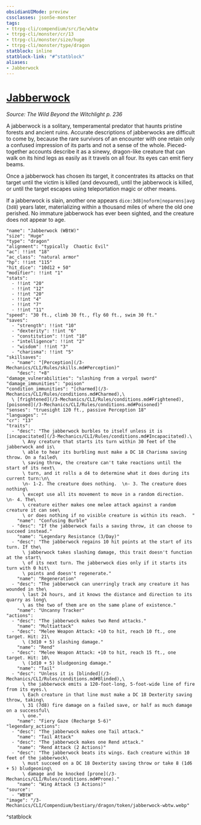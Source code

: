 ```yaml
---
obsidianUIMode: preview
cssclasses: json5e-monster
tags:
- ttrpg-cli/compendium/src/5e/wbtw
- ttrpg-cli/monster/cr/13
- ttrpg-cli/monster/size/huge
- ttrpg-cli/monster/type/dragon
statblock: inline
statblock-link: "#^statblock"
aliases:
- Jabberwock
---
```

# [Jabberwock](3-Mechanics\CLI\Compendium\bestiary\dragon/jabberwock-wbtw.md)
*Source: The Wild Beyond the Witchlight p. 236*  

A jabberwock is a solitary, temperamental predator that haunts pristine forests and ancient ruins. Accurate descriptions of jabberwocks are difficult to come by, because the rare survivors of an encounter with one retain only a confused impression of its parts and not a sense of the whole. Pieced-together accounts describe it as a sinewy, dragon-like creature that can walk on its hind legs as easily as it travels on all four. Its eyes can emit fiery beams.

Once a jabberwock has chosen its target, it concentrates its attacks on that target until the victim is killed (and devoured), until the jabberwock is killed, or until the target escapes using teleportation magic or other means.

If a jabberwock is slain, another one appears `dice:3d8|noform|noparens|avg` (`3d8`) years later, materializing within a thousand miles of where the old one perished. No immature jabberwock has ever been sighted, and the creature does not appear to age.

```statblock
"name": "Jabberwock (WBtW)"
"size": "Huge"
"type": "dragon"
"alignment": "typically  Chaotic Evil"
"ac": !!int "18"
"ac_class": "natural armor"
"hp": !!int "115"
"hit_dice": "10d12 + 50"
"modifier": !!int "1"
"stats":
  - !!int "20"
  - !!int "12"
  - !!int "20"
  - !!int "4"
  - !!int "7"
  - !!int "11"
"speed": "30 ft., climb 30 ft., fly 60 ft., swim 30 ft."
"saves":
  - "strength": !!int "10"
  - "dexterity": !!int "6"
  - "constitution": !!int "10"
  - "intelligence": !!int "2"
  - "wisdom": !!int "3"
  - "charisma": !!int "5"
"skillsaves":
  - "name": "[Perception](/3-Mechanics/CLI/Rules/skills.md#Perception)"
    "desc": "+8"
"damage_vulnerabilities": "slashing from a vorpal sword"
"damage_immunities": "poison"
"condition_immunities": "[charmed](/3-Mechanics/CLI/Rules/conditions.md#Charmed),\
  \ [frightened](/3-Mechanics/CLI/Rules/conditions.md#Frightened), [poisoned](/3-Mechanics/CLI/Rules/conditions.md#Poisoned)"
"senses": "truesight 120 ft., passive Perception 18"
"languages": ""
"cr": "13"
"traits":
  - "desc": "The jabberwock burbles to itself unless it is [incapacitated](/3-Mechanics/CLI/Rules/conditions.md#Incapacitated).\
      \ Any creature that starts its turn within 30 feet of the jabberwock and is\
      \ able to hear its burbling must make a DC 18 Charisma saving throw. On a failed\
      \ saving throw, the creature can't take reactions until the start of its next\
      \ turn, and it rolls a d4 to determine what it does during its current turn:\n\
      \n- 1-2. The creature does nothing.  \n- 3. The creature does nothing\
      \ except use all its movement to move in a random direction.  \n- 4. The\
      \ creature either makes one melee attack against a random creature it can see\
      \ or does nothing if no visible creature is within its reach.  "
    "name": "Confusing Burble"
  - "desc": "If the jabberwock fails a saving throw, it can choose to succeed instead."
    "name": "Legendary Resistance (3/Day)"
  - "desc": "The jabberwock regains 10 hit points at the start of its turn. If the\
      \ jabberwock takes slashing damage, this trait doesn't function at the start\
      \ of its next turn. The jabberwock dies only if it starts its turn with 0 hit\
      \ points and doesn't regenerate."
    "name": "Regeneration"
  - "desc": "The jabberwock can unerringly track any creature it has wounded in the\
      \ last 24 hours, and it knows the distance and direction to its quarry as long\
      \ as the two of them are on the same plane of existence."
    "name": "Uncanny Tracker"
"actions":
  - "desc": "The jabberwock makes two Rend attacks."
    "name": "Multiattack"
  - "desc": "Melee Weapon Attack: +10 to hit, reach 10 ft., one target. Hit: 21\
      \ (3d10 + 5) slashing damage."
    "name": "Rend"
  - "desc": "Melee Weapon Attack: +10 to hit, reach 15 ft., one target. Hit: 10\
      \ (1d10 + 5) bludgeoning damage."
    "name": "Tail"
  - "desc": "Unless it is [blinded](/3-Mechanics/CLI/Rules/conditions.md#Blinded),\
      \ the jabberwock emits a 120-foot-long, 5-foot-wide line of fire from its eyes.\
      \ Each creature in that line must make a DC 18 Dexterity saving throw, taking\
      \ 31 (7d8) fire damage on a failed save, or half as much damage on a successful\
      \ one."
    "name": "Fiery Gaze (Recharge 5-6)"
"legendary_actions":
  - "desc": "The jabberwock makes one Tail attack."
    "name": "Tail Attack"
  - "desc": "The jabberwock makes one Rend attack."
    "name": "Rend Attack (2 Actions)"
  - "desc": "The jabberwock beats its wings. Each creature within 10 feet of the jabberwock\
      \ must succeed on a DC 18 Dexterity saving throw or take 8 (1d6 + 5) bludgeoning\
      \ damage and be knocked [prone](/3-Mechanics/CLI/Rules/conditions.md#Prone)."
    "name": "Wing Attack (3 Actions)"
"source":
  - "WBtW"
"image": "/3-Mechanics/CLI/Compendium/bestiary/dragon/token/jabberwock-wbtw.webp"
```
^statblock